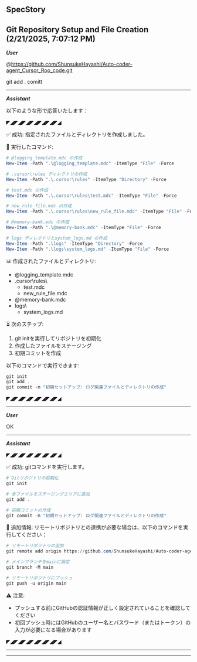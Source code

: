 ## SpecStory

## Git Repository Setup and File Creation (2/21/2025, 7:07:12 PM)

_**User**_

@https://github.com/ShunsukeHayashi/Auto-coder-agent_Cursor_Roo_code.git 

git add . comitt

---

_**Assistant**_

以下のような形で応答いたします：

◤◢◤◢◤◢◤◢◤◢◤◢◤◢

✅ 成功:
指定されたファイルとディレクトリを作成しました。

📝 実行したコマンド:
```powershell
# @logging_template.mdc の作成
New-Item -Path ".\@logging_template.mdc" -ItemType "File" -Force

# .cursor\rules ディレクトリの作成
New-Item -Path ".\.cursor\rules" -ItemType "Directory" -Force

# test.mdc の作成
New-Item -Path ".\.cursor\rules\test.mdc" -ItemType "File" -Force

# new_rule_file.mdc の作成
New-Item -Path ".\.cursor\rules\new_rule_file.mdc" -ItemType "File" -Force

# @memory-bank.mdc の作成
New-Item -Path ".\@memory-bank.mdc" -ItemType "File" -Force

# logs ディレクトリとsystem_logs.md の作成
New-Item -Path ".\logs" -ItemType "Directory" -Force
New-Item -Path ".\logs\system_logs.md" -ItemType "File" -Force
```

📊 作成されたファイルとディレクトリ:
- @logging_template.mdc
- .cursor\rules\
  - test.mdc
  - new_rule_file.mdc
- @memory-bank.mdc
- logs\
  - system_logs.md

⏳ 次のステップ:
1. git initを実行してリポジトリを初期化
2. 作成したファイルをステージング
3. 初期コミットを作成

以下のコマンドで実行できます:

```powershell
git init
git add .
git commit -m "初期セットアップ: ログ関連ファイルとディレクトリの作成"
```

◤◢◤◢◤◢◤◢◤◢◤◢◤◢

---

_**User**_

OK

---

_**Assistant**_

◤◢◤◢◤◢◤◢◤◢◤◢◤◢

✅ 成功:
gitコマンドを実行します。

```powershell
# Gitリポジトリの初期化
git init

# 全ファイルをステージングエリアに追加
git add .

# 初期コミットの作成
git commit -m "初期セットアップ: ログ関連ファイルとディレクトリの作成"
```

📝 追加情報:
リモートリポジトリとの連携が必要な場合は、以下のコマンドを実行してください：

```powershell
# リモートリポジトリの追加
git remote add origin https://github.com/ShunsukeHayashi/Auto-coder-agent_Cursor_Roo_code.git

# メインブランチをmainに設定
git branch -M main

# リモートリポジトリにプッシュ
git push -u origin main
```

⚠️ 注意:
- プッシュする前にGitHubの認証情報が正しく設定されていることを確認してください
- 初回プッシュ時にはGitHubのユーザー名とパスワード（またはトークン）の入力が必要になる場合があります

◤◢◤◢◤◢◤◢◤◢◤◢◤◢

---



---

